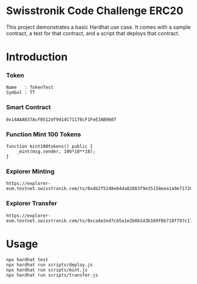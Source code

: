 # Swisstronik Code Challenge ERC20

This project demonstrates a basic Hardhat use case. It comes with a sample contract, a test for that contract, and a script that deploys that contract.


# Introduction
### Token
```
Name   : TokenTest
Symbol : TT
```
### Smart Contract
```
0x14AAA037AcF0512df9414C71178cF1FeE3AB9607
```
### Function Mint 100 Tokens
```
function mint100tokens() public {
    _mint(msg.sender, 100*10**18);
}
```

### Explorer Minting
```
https://explorer-evm.testnet.swisstronik.com/tx/0x4b2f5248e64da82883f9e35158eea1a9e7172018515781e4ce2534edb65336e3
```

### Explorer Transfer
```
https://explorer-evm.testnet.swisstronik.com/tx/0xca4e2ed7cb5a1e2b0b143b169f0b718f797c1737ef68fa8bb419cfb0c6f5ca49
```

# Usage
```shell
npx hardhat test
npx hardhat run scripts/deploy.js
npx hardhat run scripts/mint.js
npx hardhat run scripts/transfer.js
```